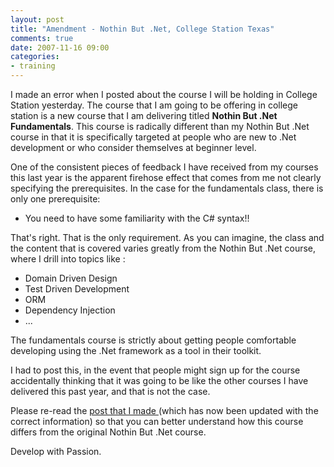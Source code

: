 ```yaml
---
layout: post
title: "Amendment - Nothin But .Net, College Station Texas"
comments: true
date: 2007-11-16 09:00
categories:
- training
---
```


I made an error when I posted about the course I will be holding in College Station yesterday. The course that I am going to be offering in college station is a new course that I am delivering titled <strong>Nothin But .Net Fundamentals</strong>. This course is radically different than my Nothin But .Net course in that it is specifically targeted at people who are new to .Net development or who consider themselves at beginner level.

One of the consistent pieces of feedback I have received from my courses this last year is the apparent firehose effect that comes from me not clearly specifying the prerequisites. In the case for the fundamentals class, there is only one prerequisite:
<ul>
<li>You need to have some familiarity with the C# syntax!!</li></ul>

That's right. That is the only requirement. As you can imagine, the class and the content that is covered varies greatly from the Nothin But .Net course, where I drill into topics like :
<ul>
<li>Domain Driven Design </li>
<li>Test Driven Development</li>
<li>ORM</li>
<li>Dependency Injection</li>
<li>...</li></ul>

The fundamentals course is strictly about getting people comfortable developing using the .Net framework as a tool in their toolkit.

I had to post this, in the event that people might sign up for the course accidentally thinking that it was going to be like the other courses I have delivered this past year, and that is not the case.

Please re-read the [post that I made ](http://blog.developwithpassion.com/NothinButNetFundametalsCollegeStationTXJanuary7th11th2008.aspx)(which has now been updated with the correct information) so that you can better understand how this course differs from the original Nothin But .Net course.

Develop with Passion.




